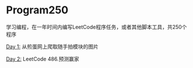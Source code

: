 # Program250

学习编程，在一年时间内编写LeetCode程序任务，或者其他脚本工具，共250个程序

[Day 1:](https://github.com/mxe0079/Program250/blob/master/Day1.md) 从煎蛋网上爬取随手拍模块的图片

[Day 2:](https://github.com/mxe0079/Program250/blob/master/Day2.md) LeetCode 486.预测赢家 
